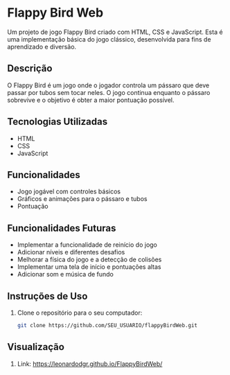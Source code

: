 # Flappy Bird Web

Um projeto de jogo Flappy Bird criado com HTML, CSS e JavaScript. Esta é uma implementação básica do jogo clássico, desenvolvida para fins de aprendizado e diversão.

## Descrição

O Flappy Bird é um jogo onde o jogador controla um pássaro que deve passar por tubos sem tocar neles. O jogo continua enquanto o pássaro sobrevive e o objetivo é obter a maior pontuação possível.

## Tecnologias Utilizadas

- HTML
- CSS
- JavaScript

## Funcionalidades

- Jogo jogável com controles básicos
- Gráficos e animações para o pássaro e tubos
- Pontuação

## Funcionalidades Futuras

- Implementar a funcionalidade de reinício do jogo
- Adicionar níveis e diferentes desafios
- Melhorar a física do jogo e a detecção de colisões
- Implementar uma tela de início e pontuações altas
- Adicionar som e música de fundo

## Instruções de Uso

1. Clone o repositório para o seu computador:

   ```bash
   git clone https://github.com/SEU_USUARIO/flappyBirdWeb.git

## Visualização

1. Link: https://leonardodgr.github.io/FlappyBirdWeb/
